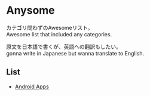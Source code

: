 # Anysome  

  カテゴリ問わずのAwesomeリスト。  
  Awesome list that included any categories.  

  原文を日本語で書くが、英語への翻訳もしたい。  
  gonna write in Japanese but wanna translate to English.  

## List

- [Android Apps](categories/android-apps.md)
